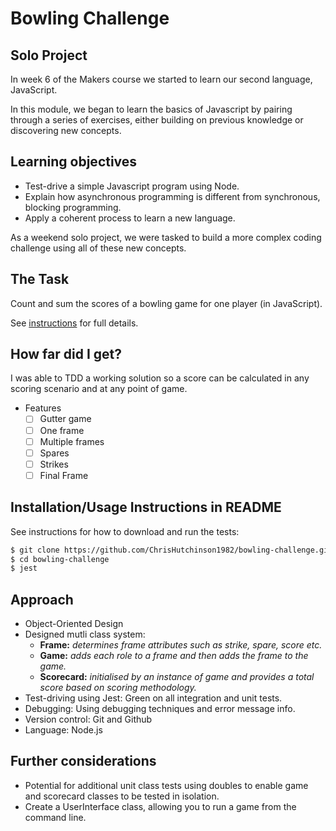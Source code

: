# Bowling Challenge

## Solo Project

In week 6 of the Makers course we started to learn our second language, JavaScript.

In this module, we began to learn the basics of Javascript by pairing through a series of exercises, either building on previous knowledge or discovering new concepts.

## Learning objectives

- Test-drive a simple Javascript program using Node.
- Explain how asynchronous programming is different from synchronous, blocking
  programming.
- Apply a coherent process to learn a new language.

As a weekend solo project, we were tasked to build a more complex coding challenge using all of these new concepts.

## The Task

Count and sum the scores of a bowling game for one player (in JavaScript).

See [instructions](instructions.md) for full details.

## How far did I get?

I was able to TDD a working solution so a score can be calculated in any scoring scenario and at any point of game.

- Features
  - [ ] Gutter game
  - [ ] One frame
  - [ ] Multiple frames
  - [ ] Spares
  - [ ] Strikes
  - [ ] Final Frame

## Installation/Usage Instructions in README

See instructions for how to download and run the tests:

```sh
$ git clone https://github.com/ChrisHutchinson1982/bowling-challenge.git
$ cd bowling-challenge
$ jest
```

## Approach

- Object-Oriented Design
- Designed mutli class system:
  - **Frame:** _determines frame attributes such as strike, spare, score etc._
  - **Game:** _adds each role to a frame and then adds the frame to the game._
  - **Scorecard:** _initialised by an instance of game and provides a total score based on scoring methodology._
- Test-driving using Jest: Green on all integration and unit tests.
- Debugging: Using debugging techniques and error message info.
- Version control: Git and Github
- Language: Node.js

## Further considerations

- Potential for additional unit class tests using doubles to enable game and scorecard classes to be tested in isolation.
- Create a UserInterface class, allowing you to run a game from the command line.
